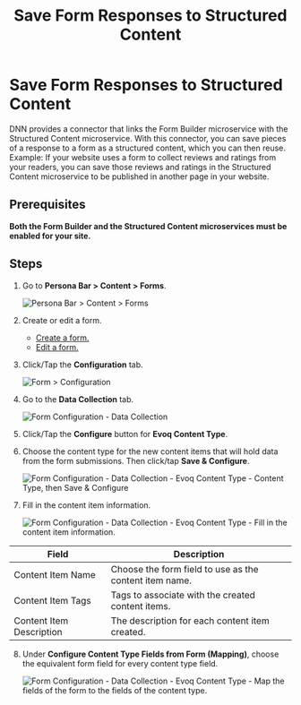 ﻿---
uid: save-form-responses-to-structured-content
locale: en
title: Save Form Responses to Structured Content
dnneditions: Evoq Content,Evoq Engage
dnnversion: 09.02.00
related-topics: create-form,edit-form,duplicate-form,view-form-responses,about-hidden-fields
---

# Save Form Responses to Structured Content

DNN provides a connector that links the Form Builder microservice with the Structured Content microservice. With this connector, you can save pieces of a response to a form as a structured content, which you can then reuse. Example: If your website uses a form to collect reviews and ratings from your readers, you can save those reviews and ratings in the Structured Content microservice to be published in another page in your website.

## Prerequisites

**Both the Form Builder and the Structured Content microservices must be enabled for your site.**

## Steps

1.  Go to **Persona Bar \> Content \> Forms**.
    
    ![Persona Bar > Content > Forms](/images/scr-pbar-host-Content-E91.png)
    
2.  Create or edit a form.
    *   [Create a form.](xref:create-form)
    *   [Edit a form.](xref:edit-form)
3.  Click/Tap the **Configuration** tab.
    
      
    
    ![Form > Configuration](/images/scr-Form-ConfigurationTab.png)
    
      
    
4.  Go to the **Data Collection** tab.
    
      
    
    ![Form Configuration - Data Collection](/images/scr-Form-Config-DataCollection.png)
    
      
    
5.  Click/Tap the **Configure** button for **Evoq Content Type**.
6.  Choose the content type for the new content items that will hold data from the form submissions. Then click/tap **Save & Configure**.
    
      
    
    ![Form Configuration - Data Collection - Evoq Content Type - Content Type, then Save & Configure](/images/scr-Form-Config-DataCollection-EvoqContentType-ContentType.png)
    
      
    
7.  Fill in the content item information.
    
      
    
    ![Form Configuration - Data Collection - Evoq Content Type - Fill in the content item information.](/images/scr-Form-Config-DataCollection-EvoqContentType-ContentItemInfo.png)
    
      
    
   |**Field**|**Description**|
   |---|---|
   |Content Item Name|Choose the form field to use as the content item name.|
   |Content Item Tags|Tags to associate with the created content items.|
   |Content Item Description|The description for each content item created.|
    
8.  Under **Configure Content Type Fields from Form (Mapping)**, choose the equivalent form field for every content type field.
    
      
    
    ![Form Configuration - Data Collection - Evoq Content Type - Map the fields of the form to the fields of the content type.](/images/scr-Form-Config-DataCollection-EvoqContentType-Mapping.png)
